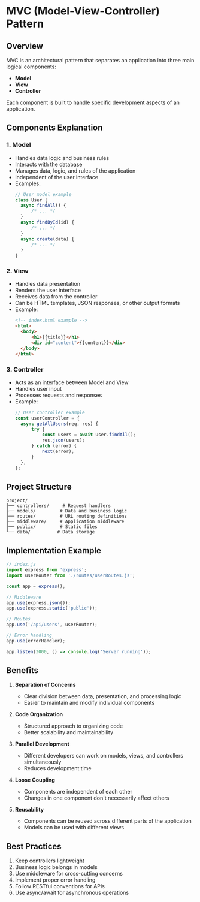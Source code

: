 # MVC (Model-View-Controller) Pattern

## Overview

MVC is an architectural pattern that separates an application into three main logical components:

- **Model**
- **View**
- **Controller**

Each component is built to handle specific development aspects of an application.

## Components Explanation

### 1. Model

- Handles data logic and business rules
- Interacts with the database
- Manages data, logic, and rules of the application
- Independent of the user interface
- Examples:
  ```javascript
  // User model example
  class User {
  	async findAll() {
  		/* ... */
  	}
  	async findById(id) {
  		/* ... */
  	}
  	async create(data) {
  		/* ... */
  	}
  }
  ```

### 2. View

- Handles data presentation
- Renders the user interface
- Receives data from the controller
- Can be HTML templates, JSON responses, or other output formats
- Example:
  ```html
  <!-- index.html example -->
  <html>
  	<body>
  		<h1>{{title}}</h1>
  		<div id="content">{{content}}</div>
  	</body>
  </html>
  ```

### 3. Controller

- Acts as an interface between Model and View
- Handles user input
- Processes requests and responses
- Example:
  ```javascript
  // User controller example
  const userController = {
  	async getAllUsers(req, res) {
  		try {
  			const users = await User.findAll();
  			res.json(users);
  		} catch (error) {
  			next(error);
  		}
  	},
  };
  ```

## Project Structure

```
project/
├── controllers/     # Request handlers
├── models/         # Data and business logic
├── routes/         # URL routing definitions
├── middleware/     # Application middleware
├── public/         # Static files
└── data/          # Data storage
```

## Implementation Example

```javascript
// index.js
import express from 'express';
import userRouter from './routes/userRoutes.js';

const app = express();

// Middleware
app.use(express.json());
app.use(express.static('public'));

// Routes
app.use('/api/users', userRouter);

// Error handling
app.use(errorHandler);

app.listen(3000, () => console.log('Server running'));
```

## Benefits

1. **Separation of Concerns**

   - Clear division between data, presentation, and processing logic
   - Easier to maintain and modify individual components

2. **Code Organization**

   - Structured approach to organizing code
   - Better scalability and maintainability

3. **Parallel Development**

   - Different developers can work on models, views, and controllers simultaneously
   - Reduces development time

4. **Loose Coupling**

   - Components are independent of each other
   - Changes in one component don't necessarily affect others

5. **Reusability**
   - Components can be reused across different parts of the application
   - Models can be used with different views

## Best Practices

1. Keep controllers lightweight
2. Business logic belongs in models
3. Use middleware for cross-cutting concerns
4. Implement proper error handling
5. Follow RESTful conventions for APIs
6. Use async/await for asynchronous operations
